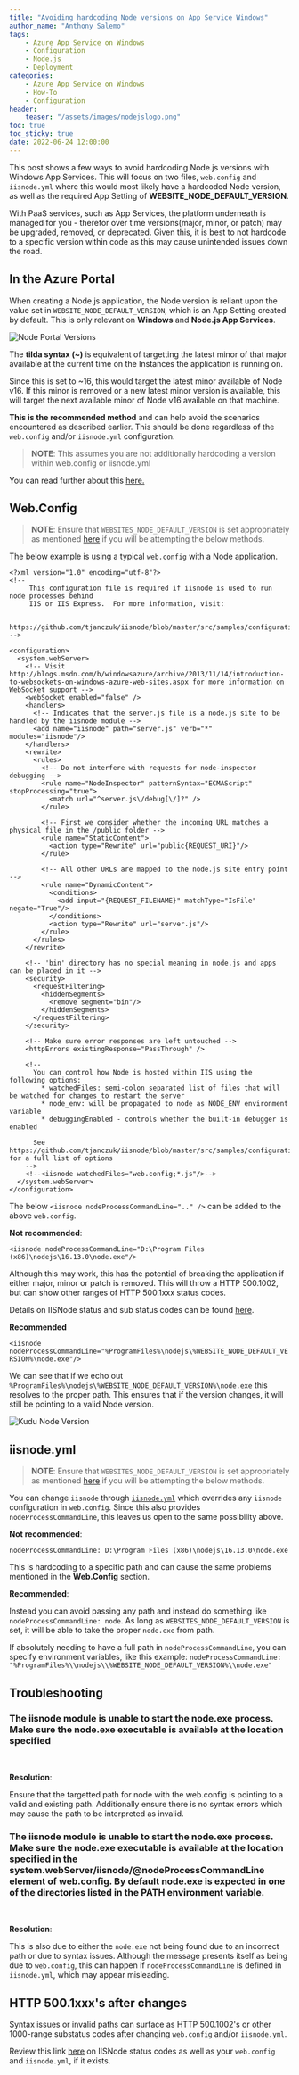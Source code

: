 ```yaml
---
title: "Avoiding hardcoding Node versions on App Service Windows"
author_name: "Anthony Salemo"
tags:
    - Azure App Service on Windows
    - Configuration
    - Node.js
    - Deployment
categories:
    - Azure App Service on Windows    
    - How-To
    - Configuration
header:
    teaser: "/assets/images/nodejslogo.png" 
toc: true
toc_sticky: true
date: 2022-06-24 12:00:00
---
```


This post shows a few ways to avoid hardcoding Node.js versions with Windows App Services. This will focus on two files, `web.config` and `iisnode.yml` where this would most likely have a hardcoded Node version, as well as the required App Setting of **WEBSITE_NODE_DEFAULT_VERSION**.

With PaaS services, such as App Services, the platform underneath is managed for you - therefor over time versions(major, minor, or patch) may be upgraded, removed, or deprecated. Given this, it is best to not hardcode to a specific version within code as this may cause unintended issues down the road.

## In the Azure Portal
When creating a Node.js application, the Node version is reliant upon the value set in `WEBSITE_NODE_DEFAULT_VERSION`, which is an App Setting created by default. This is only relevant on **Windows** and **Node.js App Services**.

![Node Portal Versions](/media/2022/06/azure-ossd-node-versions-1.png)

The **tilda syntax (~)** is equivalent of targetting the latest minor of that major available at the current time on the Instances the application is running on.

Since this is set to ~16, this would target the latest minor available of Node v16. If this minor is removed or a new latest minor version is available, this will target the next available minor of Node v16 available on that machine.

**This is the recommended method** and can help avoid the scenarios encountered as described earlier. This should be done regardless of the `web.config` and/or `iisnode.yml` configuration.

> **NOTE**: This assumes you are not additionally hardcoding a version within web.config or iisnode.yml

You can read further about this [here.](https://docs.microsoft.com/en-us/azure/app-service/configure-language-nodejs?pivots=platform-windows#set-nodejs-version)

## Web.Config

> **NOTE**: Ensure that `WEBSITES_NODE_DEFAULT_VERSION` is set appropriately as mentioned [here](#in-the-azure-portal) if you will be attempting the below methods.

The below example is using a typical `web.config` with a Node application.

```
<?xml version="1.0" encoding="utf-8"?>
<!--
     This configuration file is required if iisnode is used to run node processes behind
     IIS or IIS Express.  For more information, visit:

     https://github.com/tjanczuk/iisnode/blob/master/src/samples/configuration/web.config
-->

<configuration>
  <system.webServer>
    <!-- Visit http://blogs.msdn.com/b/windowsazure/archive/2013/11/14/introduction-to-websockets-on-windows-azure-web-sites.aspx for more information on WebSocket support -->
    <webSocket enabled="false" />
    <handlers>
      <!-- Indicates that the server.js file is a node.js site to be handled by the iisnode module -->
      <add name="iisnode" path="server.js" verb="*" modules="iisnode"/>
    </handlers>
    <rewrite>
      <rules>
        <!-- Do not interfere with requests for node-inspector debugging -->
        <rule name="NodeInspector" patternSyntax="ECMAScript" stopProcessing="true">
          <match url="^server.js\/debug[\/]?" />
        </rule>

        <!-- First we consider whether the incoming URL matches a physical file in the /public folder -->
        <rule name="StaticContent">
          <action type="Rewrite" url="public{REQUEST_URI}"/>
        </rule>

        <!-- All other URLs are mapped to the node.js site entry point -->
        <rule name="DynamicContent">
          <conditions>
            <add input="{REQUEST_FILENAME}" matchType="IsFile" negate="True"/>
          </conditions>
          <action type="Rewrite" url="server.js"/>
        </rule>
      </rules>
    </rewrite>
    
    <!-- 'bin' directory has no special meaning in node.js and apps can be placed in it -->
    <security>
      <requestFiltering>
        <hiddenSegments>
          <remove segment="bin"/>
        </hiddenSegments>
      </requestFiltering>
    </security>

    <!-- Make sure error responses are left untouched -->
    <httpErrors existingResponse="PassThrough" />

    <!--
      You can control how Node is hosted within IIS using the following options:
        * watchedFiles: semi-colon separated list of files that will be watched for changes to restart the server
        * node_env: will be propagated to node as NODE_ENV environment variable
        * debuggingEnabled - controls whether the built-in debugger is enabled

      See https://github.com/tjanczuk/iisnode/blob/master/src/samples/configuration/web.config for a full list of options
    -->
    <!--<iisnode watchedFiles="web.config;*.js"/>-->
  </system.webServer>
</configuration>
```

The below `<iisnode nodeProcessCommandLine=".." />` can be added to the above `web.config`.

**Not recommended**:

`<iisnode nodeProcessCommandLine="D:\Program Files (x86)\nodejs\16.13.0\node.exe"/>`

Although this may work, this has the potential of breaking the application if either major, minor or patch is removed. This will throw a HTTP 500.1002, but can show other ranges of HTTP 500.1xxx status codes.

Details on IISNode status and sub status codes can be found [here](https://docs.microsoft.com/en-us/azure/app-service/app-service-web-nodejs-best-practices-and-troubleshoot-guide#iisnode-http-status-and-substatus).

**Recommended**

`<iisnode nodeProcessCommandLine="%ProgramFiles%\nodejs\%WEBSITE_NODE_DEFAULT_VERSION%\node.exe"/>`

We can see that if we echo out `%ProgramFiles%\nodejs\%WEBSITE_NODE_DEFAULT_VERSION%\node.exe` this resolves to the proper path. This ensures that if the version changes, it will still be pointing to a valid Node version.

![Kudu Node Version](/media/2022/06/azure-ossd-node-versions-2.png)


## iisnode.yml

> **NOTE**: Ensure that `WEBSITES_NODE_DEFAULT_VERSION` is set appropriately as mentioned [here](#in-the-azure-portal) if you will be attempting the below methods.

You can change `iisnode` through [`iisnode.yml`](https://github.com/tjanczuk/iisnode/blob/master/src/samples/configuration/iisnode.yml) which overrides any `iisnode` configuration in `web.config`. Since this also provides `nodeProcessCommandLine`, this leaves us open to the same possibility above.

**Not recommended**:

`nodeProcessCommandLine: D:\Program Files (x86)\nodejs\16.13.0\node.exe`

This is hardcoding to a specific path and can cause the same problems mentioned in the **Web.Config** section.

**Recommended**:

Instead you can avoid passing any path and instead do something like `nodeProcessCommandLine: node`. As long as `WEBSITES_NODE_DEFAULT_VERSION` is set, it will be able to take the proper `node.exe` from path. 

If absolutely needing to have a full path in `nodeProcessCommandLine`, you can specify environment variables, like this example: `nodeProcessCommandLine: "%ProgramFiles%\\nodejs\\%WEBSITE_NODE_DEFAULT_VERSION%\\node.exe"`

## Troubleshooting
### The iisnode module is unable to start the node.exe process. Make sure the node.exe executable is available at the location specified

<br>

**Resolution**:

Ensure that the targetted path for node with the web.config is pointing to a valid and existing path. Additionally ensure there is no syntax errors which may cause the path to be interpreted as invalid.


### The iisnode module is unable to start the node.exe process. Make sure the node.exe executable is available at the location specified in the system.webServer/iisnode/@nodeProcessCommandLine element of web.config. By default node.exe is expected in one of the directories listed in the PATH environment variable.

<br>

**Resolution**:

This is also due to either the `node.exe` not being found due to an incorrect path or due to syntax issues. Although the message presents itself as being due to `web.config`, this can happen if `nodeProcessCommandLine` is defined in `iisnode.yml`, which may appear misleading. 

## HTTP 500.1xxx's after changes
Syntax issues or invalid paths can surface as HTTP 500.1002's or other 1000-range substatus codes after changing `web.config` and/or `iisnode.yml`.

Review this link [here](https://docs.microsoft.com/en-us/azure/app-service/app-service-web-nodejs-best-practices-and-troubleshoot-guide#iisnode-http-status-and-substatus) on IISNode status codes as well as your `web.config` and `iisnode.yml`, if it exists.



